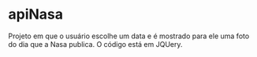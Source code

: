 # apiNasa

Projeto em que o usuário escolhe um data e é mostrado para ele uma foto do dia que a Nasa publica.
O código está em JQUery.
